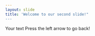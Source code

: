 ```yaml
---
layout: slide
title: 'Welcome to our second slide!"
---
```

Your text
Press the left arrow to go back!
